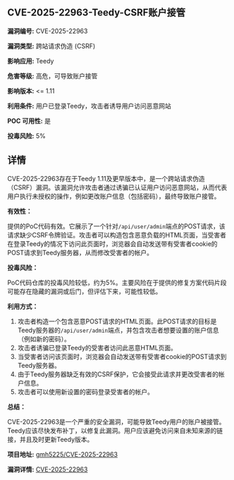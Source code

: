 ## CVE-2025-22963-Teedy-CSRF账户接管

**漏洞编号:** CVE-2025-22963

**漏洞类型:** 跨站请求伪造 (CSRF)

**影响应用:** Teedy

**危害等级:** 高危，可导致账户接管

**影响版本:** <= 1.11

**利用条件:** 用户已登录Teedy，攻击者诱导用户访问恶意网站

**POC 可用性:** 是

**投毒风险:** 5%

## 详情

CVE-2025-22963存在于Teedy 1.11及更早版本中，是一个跨站请求伪造（CSRF）漏洞。该漏洞允许攻击者通过诱骗已认证用户访问恶意网站，从而代表用户执行未授权的操作，例如更改账户信息（包括密码），最终导致账户接管。

**有效性：**

提供的PoC代码有效。它展示了一个针对`/api/user/admin`端点的POST请求，该请求缺少CSRF令牌验证。攻击者可以构造包含恶意负载的HTML页面，当受害者在登录Teedy的情况下访问此页面时，浏览器会自动发送带有受害者cookie的POST请求到Teedy服务器，从而修改受害者的帐户。

**投毒风险：**

PoC代码仓库的投毒风险较低，约为5%。主要风险在于提供的修复方案代码片段可能存在隐藏的漏洞或后门，但评估下来，可能性较低。

**利用方式：**

1.  攻击者构造一个包含恶意POST请求的HTML页面。此POST请求的目标是Teedy服务器的`/api/user/admin`端点，并包含攻击者想要设置的账户信息（例如新的密码）。
2.  攻击者诱骗已登录Teedy的受害者访问此恶意HTML页面。
3.  当受害者访问该页面时，浏览器会自动发送带有受害者cookie的POST请求到Teedy服务器。
4.  由于Teedy服务器缺乏有效的CSRF保护，它会接受此请求并更改受害者的帐户信息。
5.  攻击者可以使用新设置的密码登录受害者的帐户。

**总结：**

CVE-2025-22963是一个严重的安全漏洞，可能导致Teedy用户的账户被接管。Teedy应该尽快发布补丁，以修复此漏洞。用户应该避免访问来自未知来源的链接，并且及时更新Teedy版本。

**项目地址:** [gmh5225/CVE-2025-22963](https://github.com/gmh5225/CVE-2025-22963)

**漏洞详情:** [CVE-2025-22963](https://nvd.nist.gov/vuln/detail/CVE-2025-22963)
